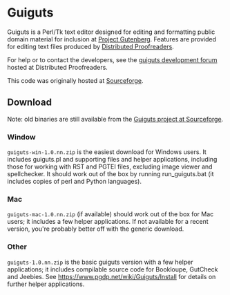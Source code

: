 # Guiguts

Guiguts is a Perl/Tk text editor designed for editing and formatting public
domain material for inclusion at [Project Gutenberg](http://www.gutenberg.org).
Features are provided for editing text files produced by
[Distributed Proofreaders](https://www.pgdp.net).

For help or to contact the developers, see the
[guiguts development forum](https://www.pgdp.net/phpBB3/viewtopic.php?t=46944)
hosted at Distributed Proofreaders.

This code was originally hosted at
[Sourceforge](https://sourceforge.net/projects/guiguts/).

## Download

Note: old binaries are still available from the
[Guiguts project at Sourceforge](https://sourceforge.net/projects/guiguts/files/guiguts/).

### Window

`guiguts-win-1.0.nn.zip` is the easiest download for Windows users. It
includes guiguts.pl and supporting files and helper applications,
including those for working with RST and PGTEI files, excluding image
viewer and spellchecker. It should work out of the box by running
run_guiguts.bat (it includes copies of perl and Python languages).

### Mac

`guiguts-mac-1.0.nn.zip` (if available) should work out of the box for
Mac users; it includes a few helper applications. If not available for
a recent version, you're probably better off with the generic download.

### Other

`guiguts-1.0.nn.zip` is the basic guiguts version with a few helper
applications; it includes compilable source code for Bookloupe, GutCheck
and Jeebies. See https://www.pgdp.net/wiki/Guiguts/Install for details
on further helper applications.